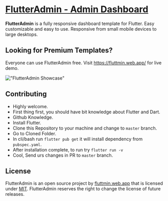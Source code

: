 # [FlutterAdmin -  Admin Dashboard](https://fluttmin.web.app)

**FlutterAdmin** is a fully responsive dashboard template for Flutter.
Easy customizable and easy to use. Responsive from small mobile devices to large desktops.

## Looking for Premium Templates?

Everyone can use FlutterAdmin free. Visit <https://fluttmin.web.app/> for live demo.

!["FlutterAdmin Showcase"](https://github.com/lamun-my-id/FlutterAdmin/blob/main/demoscreen.png?raw=true "FlutterAdmin Showcase")

## Contributing

- Highly welcome.
- First thing first, you should have bit knowledge about Flutter and Dart.
- Github Knowledge.
- Install Flutter.
- Clone this Repository to your machine and change to `master` branch.
- Go to Cloned Folder.
- In cli/bash run `flutter pub get` it will install dependency from `pubspec.yaml`.
- After installation complete, to run try `flutter run -v`
- Cool, Send urs changes in PR to `master` branch.

## License

FlutterAdmin is an open source project by [fluttmin.web.app](https://fluttmin.web.app) that is licensed under [MIT](https://opensource.org/licenses/MIT).
FlutterAdmin reserves the right to change the license of future releases.
